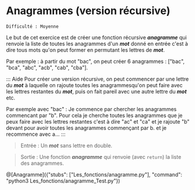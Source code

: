 # Anagrammes (version récursive)
`Difficulté : Moyenne`

Le but de cet exercice est de créer une fonction récursive ***anagramme*** qui renvoie la liste de toutes les anagrammes d'un ***mot*** donné en entrée c'est à dire tous mots qu'on peut former en permutant les lettres de ***mot***.

Par exemple : à partir du mot "bac", on peut créer 6 anagrammes : ["bac", "bca", "abc", "acb", "cab", "cba"].

::: Aide
Pour créer une version récursive, on peut commencer par une lettre du ***mot*** à laquelle on rajoute toutes les anagrammesqu'on peut faire avec les lettres restantes du ***mot***, puis on fait pareil avec une autre lettre du ***mot*** etc.

Par exemple avec "bac" : Je commence par chercher les anagrammes commencant par "b". Pour cela je cherche toutes les anagrammes que je peux faire avec les lettres restantes c'est à dire "ac" et "ca" et je rajoute "b" devant pour avoir toutes les anagrammes commençant par b. et je recommence avec a...
:::

> Entrée : Un ***mot*** sans lettre en double.

> Sortie : Une fonction ***anagramme*** qui renvoie (avec `return`) la liste des anagrammes.

@[Anagramme]({"stubs": ["Les_fonctions/anagramme.py"], "command": "python3 Les_fonctions/anagramme_Test.py"})
